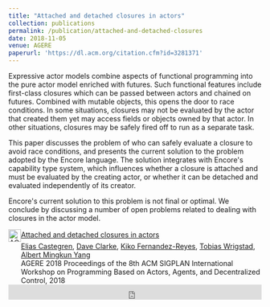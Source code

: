 ```yaml
---
title: "Attached and detached closures in actors"
collection: publications
permalink: /publication/attached-and-detached-closures
date: 2018-11-05
venue: AGERE
paperurl: 'https://dl.acm.org/citation.cfm?id=3281371'
---
```




Expressive actor models combine aspects of functional programming into the pure actor model enriched with futures. Such functional features include first-class closures which can be passed between actors and chained on futures. Combined with mutable objects, this opens the door to race conditions. In some situations, closures may not be evaluated by the actor that created them yet may access fields or objects owned by that actor. In other situations, closures may be safely fired off to run as a separate task.

This paper discusses the problem of who can safely evaluate a closure to avoid race conditions, and presents the current solution to the problem adopted by the Encore language. The solution integrates with Encore's capability type system, which influences whether a closure is attached and must be evaluated by the creating actor, or whether it can be detached and evaluated independently of its creator.

Encore's current solution to this problem is not final or optimal. We conclude by discussing a number of open problems related to dealing with closures in the actor model.


<!-- ACM DL Article: Attached and detached closures in actors -->
<div class="acmdlitem" id="item3281371"><img src="//dl.acm.org/images/oa.gif" width="25" height="25" border="0" alt="ACM DL Author-ize service" style="vertical-align:middle"/><a href="https://dl.acm.org/authorize?N675833" title="Attached and detached closures in actors">Attached and detached closures in actors</a><div style="margin-left:25px"><a href="http://dl.acm.org/author_page.cfm?id=99659275314" >Elias Castegren</a>, <a href="http://dl.acm.org/author_page.cfm?id=81100391212" >Dave Clarke</a>, <a href="http://dl.acm.org/author_page.cfm?id=99659211382" >Kiko Fernandez-Reyes</a>, <a href="http://dl.acm.org/author_page.cfm?id=81323497904" >Tobias Wrigstad</a>, <a href="http://dl.acm.org/author_page.cfm?id=99659178400" >Albert Mingkun Yang</a><br />AGERE 2018 Proceedings of the 8th ACM SIGPLAN International Workshop on Programming Based on Actors, Agents, and Decentralized Control, 2018</div></div>
<!-- ACM DL Bibliometrics: Attached and detached closures in actors-->
<div class="acmdlstat" id ="stats3281371"><iframe src="https://dl.acm.org/authorizestats?N675833" width="100%" height="30" scrolling="no" frameborder="0">frames are not supported</iframe></div>
